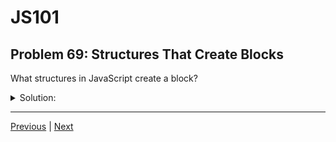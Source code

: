 # JS101
## Problem 69: Structures That Create Blocks

What structures in JavaScript create a block?

<details>
<summary>Solution:</summary>

`if`/`else`, `switch` and `try...catch` statements, `for` and `while` loops, and even bare block statements (`{}`).

**Examples:**

**Conditional statements:**
```js
if (condition) { /* block */ }

if (condition) { /* block */ } else { /* block */ }

switch (value) {
  case 1: { /* block */ break; }
  default: { /* block */ }
}
```

**Loops:**
```js
for (let i = 0; i < 5; i++) { /* block */ }

while (condition) { /* block */ }

do { /* block */ } while (condition);

for (let item of array) { /* block */ }

for (let key in object) { /* block */ }
```

**Error handling:**
```js
try { /* block */ } 
catch (error) { /* block */ } 
finally { /* block */ }
```

**Functions (also create blocks):**
```js
function myFunc() { /* block */ }

const myFunc = () => { /* block */ };
```

**Bare blocks:**
```js
{
  let blockScoped = 'only here';
  console.log(blockScoped);
}
// blockScoped not accessible here
```

**Important:** Not all curly braces create blocks. Object literals use `{}` but don't create scope:
```js
let obj = { key: 'value' };  // NOT a block, it's an object literal
```

</details>

---

[Previous](68.md) | [Next](70.md)

